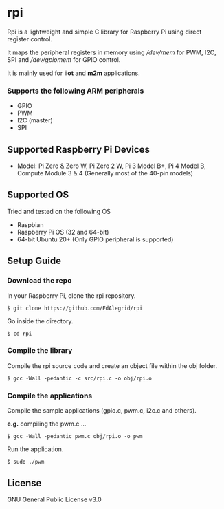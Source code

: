 # rpi

Rpi is a lightweight and simple C library for Raspberry Pi using direct register control.

It maps the peripheral registers in memory using */dev/mem* for PWM, I2C, SPI and */dev/gpiomem* for GPIO control.

It is mainly used for **iiot** and **m2m** applications. 

### Supports the following ARM peripherals

* GPIO 
* PWM  
* I2C (master)  
* SPI

## Supported Raspberry Pi Devices
* Model: Pi Zero & Zero W, Pi Zero 2 W, Pi 3 Model B+, Pi 4 Model B, Compute Module 3 & 4 (Generally most of the 40-pin models)

## Supported OS
Tried and tested on the following OS
- Raspbian
- Raspberry Pi OS (32 and 64-bit)
- 64-bit Ubuntu 20+ (Only GPIO peripheral is supported)


## Setup Guide
### Download the repo
In your Raspberry Pi, clone the rpi repository.
```console
$ git clone https://github.com/EdAlegrid/rpi
```

Go inside the directory.
```console
$ cd rpi
```
### Compile the library
Compile the rpi source code and create an object file within the obj folder. 
```console
$ gcc -Wall -pedantic -c src/rpi.c -o obj/rpi.o
```

### Compile the applications
Compile the sample applications (gpio.c, pwm.c, i2c.c and others).

**e.g.** compiling the pwm.c ...
```console
$ gcc -Wall -pedantic pwm.c obj/rpi.o -o pwm
```

Run the application.
```console
$ sudo ./pwm
```

## License

GNU General Public License v3.0
